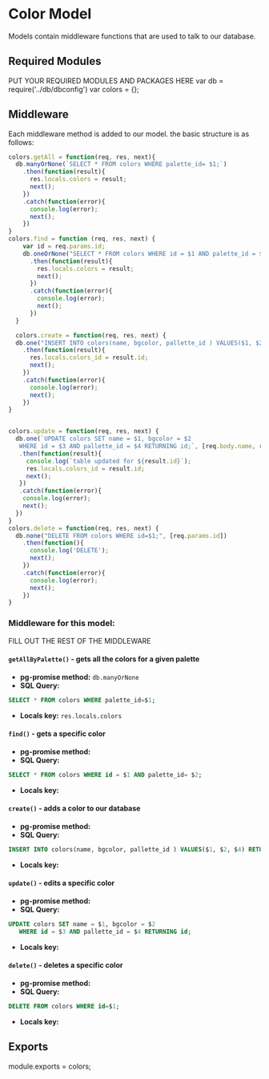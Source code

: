 # Color Model
Models contain middleware functions that are used to talk to our database. 

## Required Modules 
PUT YOUR REQUIRED MODULES AND PACKAGES HERE
var db = require('../db/dbconfig')
var colors = {};
## Middleware
Each middleware method is added to our model. the basic structure is as follows:

```js
colors.getAll = function(req, res, next){
  db.manyOrNone(`SELECT * FROM colors WHERE palette_id= $1;`)
    .then(function(result){
      res.locals.colors = result;
      next();
    })
    .catch(function(error){
      console.log(error);
      next();
    })
}
colors.find = function (req, res, next) {
    var id = req.params.id;
    db.oneOrNone("SELECT * FROM colors WHERE id = $1 AND palette_id = $2;"), [req.params.id])
      .then(function(result){
        res.locals.colors = result;
        next();
      })
      .catch(function(error){
        console.log(error);
        next();
      })
  }

  colors.create = function(req, res, next) {
  db.one("INSERT INTO colors(name, bgcolor, pallette_id ) VALUES($1, $2, $4) RETURNING id;", [req.body.name, req.body.bgcolor, req.params.pallette_id])
    .then(function(result){
      res.locals.colors_id = result.id;
      next();
    })
    .catch(function(error){
      console.log(error);
      next();
    })
}


colors.update = function(req, res, next) {
  db.one(`UPDATE colors SET name = $1, bgcolor = $2
   WHERE id = $3 AND pallette_id = $4 RETURNING id;`, [req.body.name, req.body.bgcolor, req.params.id, req.params.pallette_id])
   .then(function(result){
     console.log(`table updated for ${result.id}`);
     res.locals.colors_id = result.id;
     next();
   })
   .catch(function(error){
    console.log(error);
    next();
  })
}
colors.delete = function(req, res, next) {
  db.none("DELETE FROM colors WHERE id=$1;", [req.params.id])
    .then(function(){
      console.log('DELETE');
      next();
    })
    .catch(function(error){
      console.log(error);
      next();
    })
}

```

### Middleware for this model:

FILL OUT THE REST OF THE MIDDLEWARE

#### `getAllByPalette()` - gets all the colors for a given palette 
- **pg-promise method:** `db.manyOrNone`
- **SQL Query:**
```sql 
SELECT * FROM colors WHERE palette_id=$1;
```
- **Locals key:** `res.locals.colors`
#### `find()` - gets a specific color
- **pg-promise method:** 
- **SQL Query:**
```sql 
SELECT * FROM colors WHERE id = $1 AND palette_id= $2;
```
- **Locals key:**  
#### `create()` - adds a color to our database
- **pg-promise method:** 
- **SQL Query:**
```sql 
INSERT INTO colors(name, bgcolor, pallette_id ) VALUES($1, $2, $4) RETURNING id;
```
- **Locals key:**  
#### `update()` - edits a specific color
- **pg-promise method:** 
- **SQL Query:**
```sql 
UPDATE colors SET name = $1, bgcolor = $2
   WHERE id = $3 AND pallette_id = $4 RETURNING id;
```
- **Locals key:** 
#### `delete()` - deletes a specific color
- **pg-promise method:** 
- **SQL Query:**
```sql 
DELETE FROM colors WHERE id=$1;
```
- **Locals key:**  

## Exports
module.exports = colors;